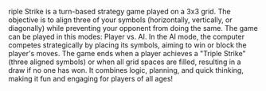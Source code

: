 riple Strike is a turn-based strategy game played on a 3x3 grid. The objective is to align three of your symbols (horizontally, vertically, or diagonally) while preventing your opponent from doing the same.
The game can be played in this modes: Player vs. AI.
In the AI mode, the computer competes strategically by placing its symbols, aiming to win or block the player's moves.
The game ends when a player achieves a "Triple Strike" (three aligned symbols) or when all grid spaces are filled, resulting in a draw if no one has won.
It combines logic, planning, and quick thinking, making it fun and engaging for players of all ages!
